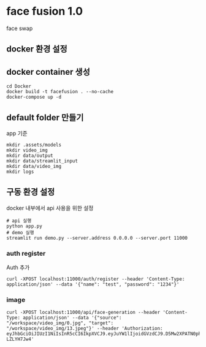#  face fusion 1.0
face swap

## docker 환경 설정

## docker container 생성
    cd Docker
    docker build -t facefusion . --no-cache
    docker-compose up -d

## default folder 만들기
 app 기준

    mkdir .assets/models
    mkdir video_img
    mkdir data/output
    mkdir data/streamlit_input
    mkdir data/video_img
    mkdir logs

## 구동 환경 설정
docker 내부에서 api 사용을 위한 설정

    # api 실행
    python app.py
    # demo 실행
    streamlit run demo.py --server.address 0.0.0.0 --server.port 11000

### auth register
Auth 추가

    curl -XPOST localhost:11000/auth/register --header 'Content-Type: application/json' --data '{"name": "test", "password": "1234"}'

### image
    curl -XPOST localhost:11000/api/face-generation --header 'Content-Type: application/json' --data '{"source": "/workspace/video_img/0.jpg", "target": "/workspace/video_img/13.jpeg"}' --header 'Authorization: eyJhbGciOiJIUzI1NiIsInR5cCI6IkpXVCJ9.eyJuYW1lIjoidGVzdCJ9.D5Mw2XPATN0phpUUNh8v253tbvR2MCP1k-LZLYH7Jw4'
